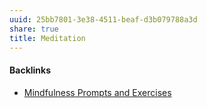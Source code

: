 ```yaml
---
uuid: 25bb7801-3e38-4511-beaf-d3b079788a3d
share: true
title: Meditation
---
```

#### Backlinks

* [Mindfulness Prompts and Exercises](/5a11269f-4323-4052-b079-c996cbde21f1)